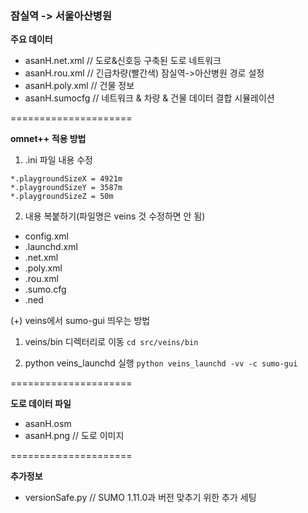 ### 잠실역 -> 서울아산병원

**주요 데이터**

- asanH.net.xml // 도로&신호등 구축된 도로 네트워크
- asanH.rou.xml // 긴급차량(빨간색) 잠실역->아산병원 경로 설정
- asanH.poly.xml // 건물 정보
- asanH.sumocfg // 네트워크 & 차량 & 건물 데이터 결합 시뮬레이션

=====================

**omnet++ 적용 방법**

1) .ini 파일 내용 수정
  ```
  *.playgroundSizeX = 4921m
  *.playgroundSizeY = 3587m
  *.playgroundSizeZ = 50m
  ```

2) 내용 복붙하기(파일명은 veins 것 수정하면 안 됨)
  - config.xml
  - .launchd.xml
  - .net.xml
  - .poly.xml
  - .rou.xml
  - .sumo.cfg
  - .ned

(+) veins에서 sumo-gui 띄우는 방법
  1) veins/bin 디렉터리로 이동
    ```
    cd src/veins/bin
    ```

  2) python veins_launchd 실행
    ```
    python veins_launchd -vv -c sumo-gui
    ```

=====================

**도로 데이터 파일**

- asanH.osm
- asanH.png // 도로 이미지

=====================

**추가정보**

- versionSafe.py // SUMO 1.11.0과 버전 맞추기 위한 추가 세팅 

